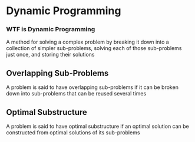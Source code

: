 # Dynamic Programming

### WTF is Dynamic Programming

A method for solving a complex problem by breaking it down into a collection of simpler sub-problems, solving each of those sub-problems just once, and storing their solutions

## Overlapping Sub-Problems

A problem is said to have overlapping sub-problems if it can be broken down into sub-problems that can be reused several times

## Optimal Substructure

A problem is said to have optimal substructure if an optimal solution can be constructed from optimal solutions of its sub-problems

